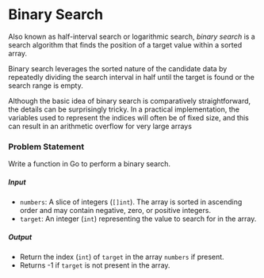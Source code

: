 # Binary Search

Also known as half-interval search or logarithmic search, *binary search* is a search algorithm that finds the position of a target value within a sorted array.

Binary search leverages the sorted nature of the candidate data by repeatedly dividing the search interval in half until the target is found or the search range is empty.

Although the basic idea of binary search is comparatively straightforward, the details can be surprisingly tricky. In a practical implementation, the variables used to represent the indices will often be of fixed size, and this can result in an arithmetic overflow for very large arrays

### Problem Statement

Write a function in Go to perform a binary search.

##### Input
- `numbers`: A slice of integers (`[]int`). The array is sorted in ascending order and may contain negative, zero, or positive integers.
- `target`: An integer (`int`) representing the value to search for in the array.

##### Output
- Return the index (`int`) of `target` in the array `numbers` if present.
- Returns -1 if `target` is not present in the array.
